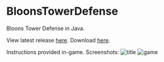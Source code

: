 # BloonsTowerDefense
Bloons Tower Defense in Java.

View latest release [here](https://github.com/MistriHD/BloonsTowerDefense/releases/tag/v1.0). Download [here](https://github.com/MistriHD/BloonsTowerDefense/blob/master/BloonsTowerDefense.jar?raw=true).

Instructions provided in-game. Screenshots:
![title](https://i.imgur.com/oFqMW4z.png)
![game](https://i.imgur.com/BvGSoDw.png)
